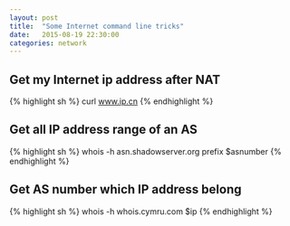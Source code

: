 ```yaml
---
layout: post
title:  "Some Internet command line tricks"
date:   2015-08-19 22:30:00
categories: network
---
```


## Get my Internet ip address after NAT
{% highlight sh %}
curl www.ip.cn
{% endhighlight %}


## Get all IP address range of an AS
{% highlight sh %}
whois -h asn.shadowserver.org prefix $asnumber
{% endhighlight %}


## Get AS number which  IP address belong
{% highlight sh %}
whois -h whois.cymru.com $ip
{% endhighlight %}
